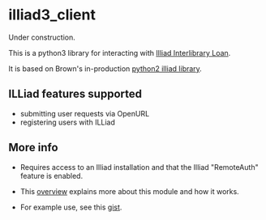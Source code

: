 illiad3_client
==============

Under construction.

This is a python3 library for interacting with [Illiad Interlibrary Loan](http://www.atlas-sys.com/illiad/).

It is based on Brown's in-production [python2 illiad library](https://github.com/Brown-University-Library/illiad-client).


ILLiad features supported
-------------
 * submitting user requests via OpenURL
 * registering users with ILLiad


More info
-------------
 * Requires access to an Illiad installation and that the Illiad "RemoteAuth" feature is enabled.

 * This [overview](http://lawlesst.github.com/notebook/illiad-api.html) explains more about this module and how it works.

 * For example use, see this [gist](https://gist.github.com/4422229).

